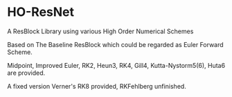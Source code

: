 # HO-ResNet
A ResBlock Library using various High Order Numerical Schemes

Based on The Baseline ResBlock which could be regarded as Euler Forward Scheme.

Midpoint, Improved Euler, RK2, Heun3, RK4, Gill4, Kutta-Nystorm5(6), Huta6 are provided.

A fixed version Verner's RK8 provided, RKFehlberg unfinished.
